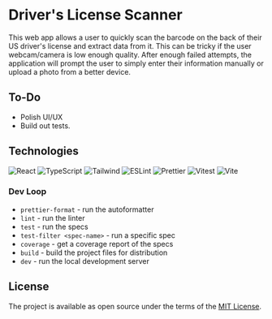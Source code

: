 # Driver's License Scanner

This web app allows a user to quickly scan the barcode on the back of their US driver's license and extract data from it. This can be tricky if the user webcam/camera is low enough quality. After enough failed attempts, the application will prompt the user to simply enter their information manually or upload a photo from a better device.

## To-Do

-   Polish UI/UX
-   Build out tests.

## Technologies

![React](https://img.shields.io/badge/frontend-react-61DBFB?style=flat&logo=react)
![TypeScript](https://img.shields.io/badge/frontend-ts-blue?style=flat&logo=typescript)
![Tailwind](https://img.shields.io/badge/frontend-tailwind-00C4C4?style=flat&logo=tailwindcss)
![ESLint](https://img.shields.io/badge/linter-eslint-4B32C3?style=flat&logo=eslint)
![Prettier](https://img.shields.io/badge/formatter-prettier-F8BC45?style=flat&logo=prettier)
![Vitest](https://img.shields.io/badge/specs-vitest-yellow?style=flat&logo=vitest)
![Vite](https://img.shields.io/badge/build-vite-A855F7?style=flat&logo=vite)

### Dev Loop

-   `prettier-format` - run the autoformatter
-   `lint` - run the linter
-   `test` - run the specs
-   `test-filter <spec-name>` - run a specific spec
-   `coverage` - get a coverage report of the specs
-   `build` - build the project files for distribution
-   `dev` - run the local development server

## License

The project is available as open source under the terms of the [MIT License](LICENSE).
